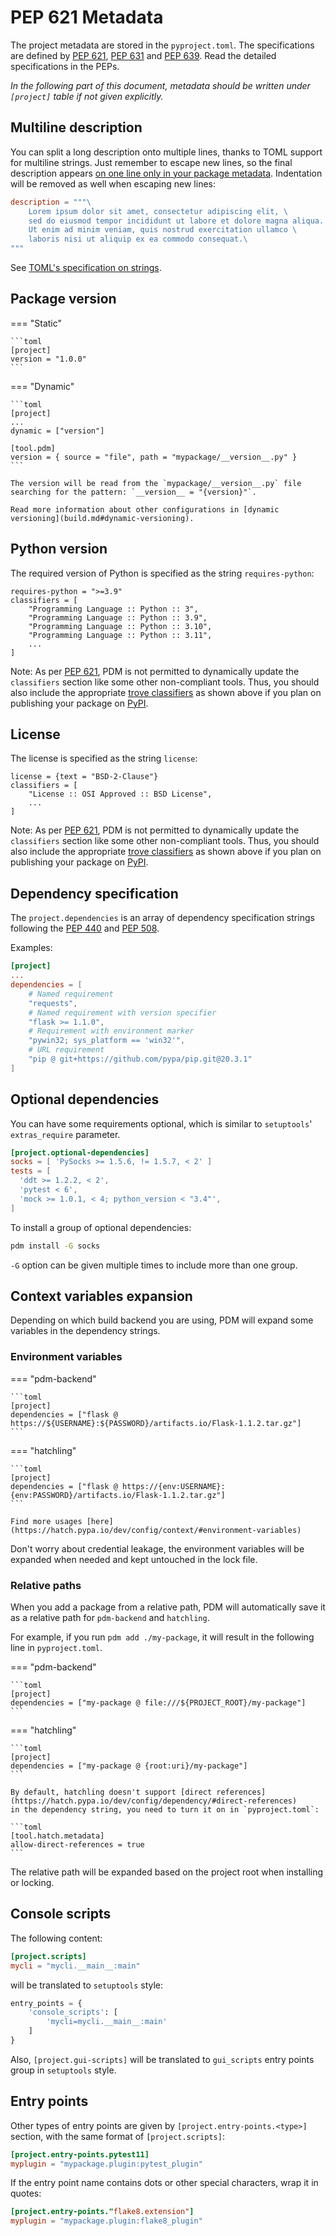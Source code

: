 # PEP 621 Metadata

The project metadata are stored in the `pyproject.toml`. The specifications are defined by [PEP 621], [PEP 631] and [PEP 639]. Read the detailed specifications in the PEPs.

[PEP 621]: https://www.python.org/dev/peps/pep-0621/
[PEP 631]: https://www.python.org/dev/peps/pep-0631/
[PEP 639]: https://www.python.org/dev/peps/pep-0639/

_In the following part of this document, metadata should be written under `[project]` table if not given explicitly._

## Multiline description

You can split a long description onto multiple lines, thanks to TOML support for multiline strings.
Just remember to escape new lines, so the final description appears
[on one line only in your package metadata](https://packaging.python.org/specifications/core-metadata/#summary).
Indentation will be removed as well when escaping new lines:

```toml
description = """\
    Lorem ipsum dolor sit amet, consectetur adipiscing elit, \
    sed do eiusmod tempor incididunt ut labore et dolore magna aliqua. \
    Ut enim ad minim veniam, quis nostrud exercitation ullamco \
    laboris nisi ut aliquip ex ea commodo consequat.\
"""
```

See [TOML's specification on strings](https://toml.io/en/v1.0.0#string).

## Package version

=== "Static"

    ```toml
    [project]
    version = "1.0.0"
    ```

=== "Dynamic"

    ```toml
    [project]
    ...
    dynamic = ["version"]

    [tool.pdm]
    version = { source = "file", path = "mypackage/__version__.py" }
    ```

    The version will be read from the `mypackage/__version__.py` file searching for the pattern: `__version__ = "{version}"`.

    Read more information about other configurations in [dynamic versioning](build.md#dynamic-versioning).

## Python version

The required version of Python is specified as the string `requires-python`:

```
requires-python = ">=3.9"
classifiers = [
    "Programming Language :: Python :: 3",
    "Programming Language :: Python :: 3.9",
    "Programming Language :: Python :: 3.10",
    "Programming Language :: Python :: 3.11",
    ...
]
```

Note: As per [PEP 621](https://peps.python.org/pep-0621/#allow-tools-to-add-extend-data),
PDM is not permitted to dynamically update the `classifiers` section like some other non-compliant tools.
Thus, you should also include the appropriate [trove classifiers](https://pypi.org/classifiers/)
as shown above if you plan on publishing your package on [PyPI](https://pypi.org/).

## License

<!-- TODO: update following paragraphs if PEP 639 is accepted,
see https://peps.python.org/pep-0639/#deprecate-license-classifiers -->

The license is specified as the string `license`:

```
license = {text = "BSD-2-Clause"}
classifiers = [
    "License :: OSI Approved :: BSD License",
    ...
]
```

Note: As per [PEP 621](https://peps.python.org/pep-0621/#allow-tools-to-add-extend-data),
PDM is not permitted to dynamically update the `classifiers` section like some other non-compliant tools.
Thus, you should also include the appropriate [trove classifiers](https://pypi.org/classifiers/)
as shown above if you plan on publishing your package on [PyPI](https://pypi.org/).

## Dependency specification

The `project.dependencies` is an array of dependency specification strings following the [PEP 440](https://www.python.org/dev/peps/pep-0440/)
and [PEP 508](https://www.python.org/dev/peps/pep-0508/).

Examples:

```toml
[project]
...
dependencies = [
    # Named requirement
    "requests",
    # Named requirement with version specifier
    "flask >= 1.1.0",
    # Requirement with environment marker
    "pywin32; sys_platform == 'win32'",
    # URL requirement
    "pip @ git+https://github.com/pypa/pip.git@20.3.1"
]
```

## Optional dependencies

You can have some requirements optional, which is similar to `setuptools`' `extras_require` parameter.

```toml
[project.optional-dependencies]
socks = [ 'PySocks >= 1.5.6, != 1.5.7, < 2' ]
tests = [
  'ddt >= 1.2.2, < 2',
  'pytest < 6',
  'mock >= 1.0.1, < 4; python_version < "3.4"',
]
```

To install a group of optional dependencies:

```bash
pdm install -G socks
```

`-G` option can be given multiple times to include more than one group.

## Context variables expansion

Depending on which build backend you are using, PDM will expand some variables in the dependency strings.

### Environment variables

=== "pdm-backend"

    ```toml
    [project]
    dependencies = ["flask @ https://${USERNAME}:${PASSWORD}/artifacts.io/Flask-1.1.2.tar.gz"]
    ```

=== "hatchling"

    ```toml
    [project]
    dependencies = ["flask @ https://{env:USERNAME}:{env:PASSWORD}/artifacts.io/Flask-1.1.2.tar.gz"]
    ```

    Find more usages [here](https://hatch.pypa.io/dev/config/context/#environment-variables)

Don't worry about credential leakage, the environment variables will be expanded when needed and kept untouched in the lock file.

### Relative paths

When you add a package from a relative path, PDM will automatically save it as a relative path for `pdm-backend` and `hatchling`.

For example, if you run `pdm add ./my-package`, it will result in the following line in `pyproject.toml`.

=== "pdm-backend"

    ```toml
    [project]
    dependencies = ["my-package @ file:///${PROJECT_ROOT}/my-package"]
    ```

=== "hatchling"

    ```toml
    [project]
    dependencies = ["my-package @ {root:uri}/my-package"]
    ```

    By default, hatchling doesn't support [direct references](https://hatch.pypa.io/dev/config/dependency/#direct-references)
    in the dependency string, you need to turn it on in `pyproject.toml`:

    ```toml
    [tool.hatch.metadata]
    allow-direct-references = true
    ```

The relative path will be expanded based on the project root when installing or locking.

## Console scripts

The following content:

```toml
[project.scripts]
mycli = "mycli.__main__:main"
```

will be translated to `setuptools` style:

```python
entry_points = {
    'console_scripts': [
        'mycli=mycli.__main__:main'
    ]
}
```

Also, `[project.gui-scripts]` will be translated to `gui_scripts` entry points group in `setuptools` style.

## Entry points

Other types of entry points are given by `[project.entry-points.<type>]` section, with the same
format of `[project.scripts]`:

```toml
[project.entry-points.pytest11]
myplugin = "mypackage.plugin:pytest_plugin"
```

If the entry point name contains dots or other special characters, wrap it in quotes:

```toml
[project.entry-points."flake8.extension"]
myplugin = "mypackage.plugin:flake8_plugin"
```
